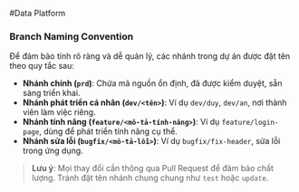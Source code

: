 #Data Platform

### Branch Naming Convention

Để đảm bảo tính rõ ràng và dễ quản lý, các nhánh trong dự án được đặt tên theo quy tắc sau:

- **Nhánh chính (`prd`)**: Chứa mã nguồn ổn định, đã được kiểm duyệt, sẵn sàng triển khai.
- **Nhánh phát triển cá nhân (`dev/<tên>`)**: Ví dụ `dev/duy`, `dev/an`, nơi thành viên làm việc riêng.
- **Nhánh tính năng (`feature/<mô-tả-tính-năng>`)**: Ví dụ `feature/login-page`, dùng để phát triển tính năng cụ thể.
- **Nhánh sửa lỗi (`bugfix/<mô-tả-lỗi>`)**: Ví dụ `bugfix/fix-header`, sửa lỗi trong ứng dụng.

> **Lưu ý**: Mọi thay đổi cần thông qua Pull Request để đảm bảo chất lượng. Tránh đặt tên nhánh chung chung như `test` hoặc `update`.
